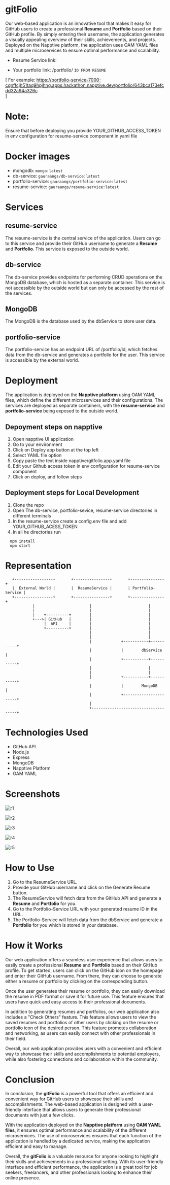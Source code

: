 # gitFolio 
Our web-based application is an innovative tool that makes it easy for GitHub users to create a professional **Resume** and **Portfolio** based on their GitHub profile. By simply entering their username, the application generates a visually appealing overview of their skills, achievements, and projects. Deployed on the Napptive platform, the application uses OAM YAML files and multiple microservices to ensure optimal performance and scalability.

- Resume Service link: 
<Resume Component Endpoint>

- Your portfolio link: 
<Portfolio Component Endpoint>/portfolio/ `ID FROM RESUME`

[ For example: 
https://portfolio-service-7000-cgnffcjh51taq9hpjhng.apps.hackathon.napptive.dev/portfolio/643bca173efcdd32a94a326c	
]

# Note: 
Ensure that before deploying you provide YOUR_GITHUB_ACCESS_TOKEN in env configuration for resume-service component in yaml file

# Docker images
- mongodb: ```mongo:latest```
- db-service: ```gauraangs/db-service:latest```
- portfolio-service: ```gauraangs/portfolio-service:latest```
- resume-service: ```gauraangs/resume-service:latest```

# Services
## resume-service
The resume-service is the central service of the application. Users can go to this service and provide their GitHub username to generate a **Resume** and **Portfolio**. This service is exposed to the outside world.

## db-service
The db-service provides endpoints for performing CRUD operations on the MongoDB database, which is hosted as a separate container. This service is not accessible by the outside world but can only be accessed by the rest of the services.

## MongoDB
The MongoDB is the database used by the dbService to store user data.

## portfolio-service
The portfolio-service has an endpoint URL of /portfolio/id, which fetches data from the db-service and generates a portfolio for the user. This service is accessible by the external world.


# Deployment
The application is deployed on the **Napptive platform** using OAM YAML files, which define the different microservices and their configurations. The services are deployed as separate containers, with the **resume-service** and **portfolio-service** being exposed to the outside world.

## Depoyment steps on napptive
1. Open napptive UI application
2. Go to your environment
3. Click on Deploy app button at the top left
4. Select YAML file option
5. Copy paste the text inside napptive/gitfolio.app.yaml file
6. Edit your Github access token in env configuration for resume-service component
7. Click on deploy, and follow steps

## Deployment steps for Local Development
1. Clone the repo
2. Open The db-service, portfolio-sevice, resume-service directories in different terminals
3. In the resume-service create a config.env file and add YOUR_GITHUB_ACESS_TOKEN
4. In all he directories run
```
  npm install
  npm start
``` 

# Representation
```
   +-----------------+       +----------------+       +---------------+
   |  External World |       |  ResumeService |       | Portfolio-Service |
   +-----------------+       +----------------+       +---------------+
            |                        |                         |
            |                        |                         |
            |    +----------+        |                         |
            +--->| GitHub   |        |                         |
                 |  API     |        |                         |
                 +----------+        |                         |
                                     |                         |
                                     |                         |
                                     |             +-----------+-----------+
                                     |             |        dbService        |
                                     |             +-----------+-----------+
                                     |                         |
                                     |                         |
                                     |             +-----------+-----------+
                                     |             |        MongoDB         |
                                     |             +-----------------------+
                                     |                                    
                                     +-------------------------------------+

```

# Technologies Used
- GitHub API
- Node.js
- Express
- MongoDB
- Napptive Platform
- OAM YAML



# Screenshots 


![r1](https://user-images.githubusercontent.com/108334168/232288153-209a3e2a-a7ec-44cd-b8a6-76144827855d.png)


![r2](https://user-images.githubusercontent.com/108334168/232288178-eab5ba54-979c-4056-827c-4407050a1ce9.png)


![r3](https://user-images.githubusercontent.com/108334168/232288188-e0854684-39f4-466e-96de-a8b6fa76b972.png)


![r4](https://user-images.githubusercontent.com/108334168/232288206-36d31045-b84c-4d9e-b196-849ec88c336a.png)


![r5](https://user-images.githubusercontent.com/108334168/232288210-ec5991ea-291b-4105-99ec-12a9b8c9263f.png)


# How to Use
1. Go to the ResumeService URL.
2. Provide your GitHub username and click on the Generate Resume button.
3. The ResumeService will fetch data from the GitHub API and generate a **Resume** and **Portfolio** for you.
4. Go to the Portfolio-Service URL with your generated resume ID in the URL.
5. The Portfolio-Service will fetch data from the dbService and generate a **Portfolio** for you which is stored in your database.


# How it Works
Our web application offers a seamless user experience that allows users to easily create a professional **Resume** and **Portfolio** based on their GitHub profile. To get started, users can click on the GitHub icon on the homepage and enter their GitHub username. From there, they can choose to generate either a resume or portfolio by clicking on the corresponding button.

Once the user generates their resume or portfolio, they can easily download the resume in PDF format or save it for future use. This feature ensures that users have quick and easy access to their professional documents.

In addition to generating resumes and portfolios, our web application also includes a "Check Others" feature. This feature allows users to view the saved resumes and portfolios of other users by clicking on the resume or portfolio icon of the desired person. This feature promotes collaboration and networking, as users can easily connect with other professionals in their field.

Overall, our web application provides users with a convenient and efficient way to showcase their skills and accomplishments to potential employers, while also fostering connections and collaboration within the community.


# Conclusion
In conclusion, the **gitFolio** is a powerful tool that offers an efficient and convenient way for GitHub users to showcase their skills and accomplishments. The web-based application is designed with a user-friendly interface that allows users to generate their professional documents with just a few clicks.

With the application deployed on the **Napptive platform** using **OAM YAML files**, it ensures optimal performance and scalability of the different microservices. The use of microservices ensures that each function of the application is handled by a dedicated service, making the application efficient and easy to manage.

Overall, the **gitFolio** is a valuable resource for anyone looking to highlight their skills and achievements in a professional setting. With its user-friendly interface and efficient performance, the application is a great tool for job seekers, freelancers, and other professionals looking to enhance their online presence.
